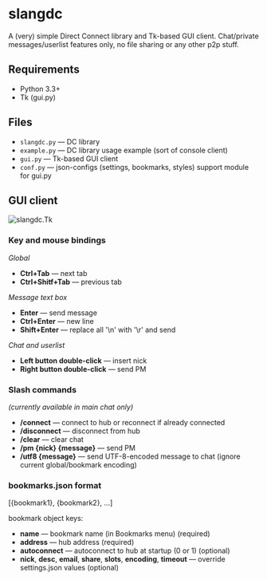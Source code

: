 slangdc
=======

A (very) simple Direct Connect library and Tk-based GUI client. Chat/private messages/userlist features only, no file sharing or any other p2p stuff.


## Requirements

* Python 3.3+
* Tk (gui.py)


## Files

* `slangdc.py` — DC library
* `example.py` — DC library usage example (sort of console client)
* `gui.py` — Tk-based GUI client
* `conf.py` — json-configs (settings, bookmarks, styles) support module for gui.py


## GUI client

![slangdc.Tk](https://i.imgur.com/pLFb8vM.png)

### Key and mouse bindings

*Global*
* **Ctrl+Tab** — next tab
* **Ctrl+Shitf+Tab** — previous tab

*Message text box*
* **Enter** — send message
* **Ctrl+Enter** — new line
* **Shift+Enter** — replace all '\n' with '\r' and send

*Chat and userlist*
* **Left button double-click** — insert nick
* **Right button double-click** — send PM

### Slash commands

*(currently available in main chat only)*

* **/connect** — connect to hub or reconnect if already connected
* **/disconnect** — disconnect from hub
* **/clear** — clear chat
* **/pm {nick} {message}** — send PM
* **/utf8 {message}** — send UTF-8-encoded message to chat (ignore current global/bookmark encoding)

### bookmarks.json format

[{bookmark1}, {bookmark2}, …]

bookmark object keys:

* **name** — bookmark name (in Bookmarks menu) (required)
* **address** — hub address (required)
* **autoconnect** — autoconnect to hub at startup (0 or 1) (optional)
* **nick**, **desc**, **email**, **share**, **slots**, **encoding**, **timeout** — override settings.json values (optional)
